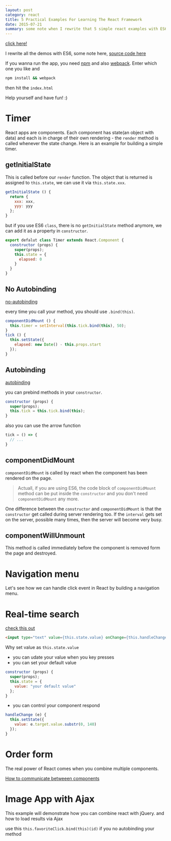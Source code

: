 ```yaml
---
layout: post
category: react
title: 5 Practical Examples For Learning The React Framework
date: 2015-07-21
summary: some note when I rewrite that 5 simple react examples with ES6
---
```


[click here!](http://tutorialzine.com/2014/07/5-practical-examples-for-learning-facebooks-react-framework/)

I rewrite all the demos with ES6, some note here, [source code here](https://github.com/L-movingon/5-practical-examples-for-learning-react)

If you wanna run the app, you need [npm](http://npmjs.org/) and also [webpack](http://webpack.github.io/). Enter which one you like and

```bash
npm install && webpack
```

then hit the `index.html`

Help yourself and have fun! :)

# Timer

React apps are components. Each component has state(an object with data) and each is in charge of their own rendering - the `render` method is called whenever the state change. Here is an example for building a simple timer.

## getInitialState

This is called before our `render` function. The object that is returned is assigned to `this.state`, we can use it via `this.state.xxx`.

```javascript
getInitialState () {
  return {
    xxx: xxx,
    yyy: yyy
  };
}
```

but if you use ES6 `class`, there is no `getInitialState` method anymore, we can add it as a property in `constructor`.

```javascript
export defalut class Timer extends React.Component {
  constructor (props) {
    super(props);
    this.state = {
      elapsed: 0
    }
  }
}
```

## No Autobinding

[no-autobinding](https://facebook.github.io/react/docs/reusable-components.html#no-autobinding)

every time you call your method, you should use `.bind(this)`.

```javascript
componentDidMount () {
  this.timer = setInterval(this.tick.bind(this), 50);
}
tick () {
  this.setState({
    elapsed: new Date() - this.props.start
  });
}
```

## Autobinding

[autobinding](https://facebook.github.io/react/blog/2015/01/27/react-v0.13.0-beta-1.html#autobinding)

you can prebind methods in your `constructor`.

```javascript
constructor (props) {
  super(props);
  this.tick = this.tick.bind(this);
}
```

also you can use the arrow function

```javascript
tick = () => {
  // ...
}
```

## componentDidMount

`componentDidMount` is called by react when the component has been rendered on the page. 

> Actuall, if you are using ES6, the code block of `componentDidMount` method can be put inside the `constructor` and you don't need `componentDidMount` any more.

One difference between the `constructor` and `componentDidMount` is that the `constructor` get called during server rendering too. If the `interval` gets set on the server, possible many times, then the server will become very busy.

## componentWillUnmount

This method is called immediately before the component is removed form the page and destroyed.

# Navigation menu

Let's see how we can handle click event in React by building a navigation menu.

# Real-time search

[check this out](https://facebook.github.io/react/docs/forms.html)

```html
<input type="text" value={this.state.value} onChange={this.handleChange.bind(this)} placeholder="Type here">
```

Why set value as `this.state.value`

- you can udate your value when you key presses
- you can set your default value

```javascript
constructor (props) {
  super(props);
  this.state = {
    value: "your default value"
  };
}
```

- you can control your component respond

```javascript
handleChange (e) {
  this.setState({
    value: e.target.value.substr(0, 140)
  });
}
```

# Order form

The real power of React comes when you combine multiple components.

[How to communicate betweeen components](http://facebook.github.io/react/tips/communicate-between-components.html)

# Image App with Ajax

This example will demonstrate how you can combine react with jQuery. and how to load results via Ajax

use this `this.favoriteClick.bind(this)(id)` if you no autobinding your method
